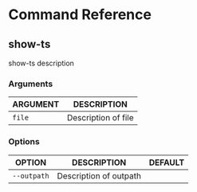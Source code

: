 # Command Reference

## show-ts

show-ts description

### Arguments

| ARGUMENT | DESCRIPTION         |
| -------- | ------------------- |
| `file`   | Description of file |

### Options

| OPTION      | DESCRIPTION            | DEFAULT |
| ----------- | ---------------------- | ------- |
| `--outpath` | Description of outpath |         |
